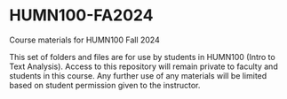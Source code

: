 # HUMN100-FA2024
Course materials for HUMN100 Fall 2024

This set of folders and files are for use by students in HUMN100 (Intro to Text Analysis). Access to this repository will remain private to faculty and students in this course. Any further use of any materials will be limited based on student permission given to the instructor.
